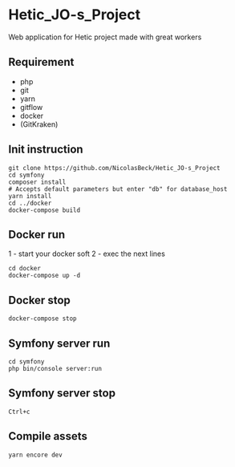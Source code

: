 # Hetic_JO-s_Project
Web application for Hetic project made with great workers

## Requirement

- php
- git
- yarn
- gitflow
- docker
- (GitKraken)

## Init instruction

    
    git clone https://github.com/NicolasBeck/Hetic_JO-s_Project
    cd symfony
    composer install
    # Accepts default parameters but enter "db" for database_host
    yarn install
    cd ../docker
    docker-compose build
    

## Docker run

1 - start your docker soft
2 - exec the next lines

    
    cd docker
    docker-compose up -d
    

## Docker stop

    
    docker-compose stop
    

## Symfony server run

    
    cd symfony
    php bin/console server:run
    

## Symfony server stop

    
    Ctrl+c
    

## Compile assets

    
    yarn encore dev
    
